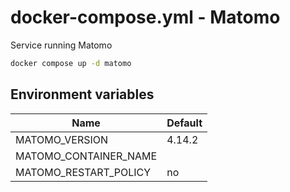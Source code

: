 # docker-compose.yml - Matomo

Service running Matomo

```bash
docker compose up -d matomo
```

## Environment variables

| **Name**                 | **Default** |
| ------------------------ | ----------- |
| MATOMO_VERSION           | 4.14.2      |
| MATOMO_CONTAINER_NAME    |             |
| MATOMO_RESTART_POLICY    | no          |
